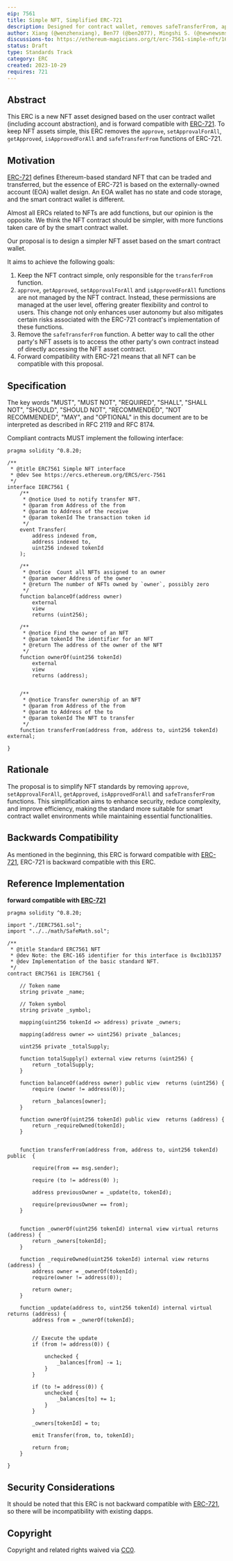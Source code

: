 ```yaml
---
eip: 7561
title: Simple NFT, Simplified ERC-721
description: Designed for contract wallet, removes safeTransferFrom, approve, setApprovalForAll, getApproved, isApprovedForAll functions from ERC-721
author: Xiang (@wenzhenxiang), Ben77 (@ben2077), Mingshi S. (@newnewsms)
discussions-to: https://ethereum-magicians.org/t/erc-7561-simple-nft/16695
status: Draft
type: Standards Track
category: ERC
created: 2023-10-29
requires: 721
---
```


## Abstract

This ERC is a new NFT asset designed based on the user contract wallet (including account abstraction), and is forward compatible with [ERC-721](./00721.md). To keep NFT assets simple, this ERC removes the `approve`, `setApprovalForAll`, `getApproved`, `isApprovedForAll` and `safeTransferFrom` functions of ERC-721.

## Motivation

[ERC-721](./00721.md) defines Ethereum-based standard NFT that can be traded and transferred, but the essence of ERC-721 is based on the externally-owned account (EOA) wallet design. An EOA wallet has no state and code storage, and the smart contract wallet is different.

Almost all ERCs related to NFTs are add functions, but our opinion is the opposite. We think the NFT contract should be simpler, with more functions taken care of by the smart contract wallet.

Our proposal is to design a simpler NFT asset based on the smart contract wallet.

It aims to achieve the following goals:

1. Keep the NFT contract simple, only responsible for the `transferFrom` function.
2. `approve`, `getApproved`, `setApprovalForAll` and `isApprovedForAll` functions are not managed by the NFT contract. Instead, these permissions are managed at the user level, offering greater flexibility and control to users. This change not only enhances user autonomy but also mitigates certain risks  associated with the ERC-721 contract's implementation of these functions. 
3. Remove the `safeTransferFrom` function. A better way to call the other party's NFT assets is to access the other party's own contract instead of directly accessing the NFT asset contract.
4. Forward compatibility with ERC-721 means that all NFT can be compatible with this proposal.

## Specification

The key words "MUST", "MUST NOT", "REQUIRED", "SHALL", "SHALL NOT", "SHOULD", "SHOULD NOT", "RECOMMENDED", "NOT RECOMMENDED", "MAY", and "OPTIONAL" in this document are to be interpreted as described in RFC 2119 and RFC 8174.

Compliant contracts MUST implement the following interface:

```solidity
pragma solidity ^0.8.20;

/**
 * @title ERC7561 Simple NFT interface 
 * @dev See https://ercs.ethereum.org/ERCS/erc-7561
 */
interface IERC7561 {
    /**
     * @notice Used to notify transfer NFT.
     * @param from Address of the from
     * @param to Address of the receive
     * @param tokenId The transaction token id 
     */
    event Transfer(
        address indexed from,
        address indexed to,
        uint256 indexed tokenId
    );

    /**
     * @notice  Count all NFTs assigned to an owner
     * @param owner Address of the owner
     * @return The number of NFTs owned by `owner`, possibly zero
     */
    function balanceOf(address owner) 
        external
        view
        returns (uint256);

    /**
     * @notice Find the owner of an NFT
     * @param tokenId The identifier for an NFT
     * @return The address of the owner of the NFT
     */
    function ownerOf(uint256 tokenId) 
        external  
        view
        returns (address);
	  

    /**
     * @notice Transfer ownership of an NFT
     * @param from Address of the from
     * @param to Address of the to
     * @param tokenId The NFT to transfer
     */
    function transferFrom(address from, address to, uint256 tokenId) external;

}
```

## Rationale

The proposal is to simplify NFT standards by removing `approve`, `setApprovalForAll`, `getApproved`, `isApprovedForAll` and `safeTransferFrom` functions. This simplification aims to enhance security, reduce complexity, and improve efficiency, making the standard more suitable for smart contract wallet environments while maintaining essential functionalities.


## Backwards Compatibility

As mentioned in the beginning, this ERC is forward compatible with [ERC-721](./00721.md), ERC-721 is backward compatible with this ERC.

## Reference Implementation

**forward compatible with [ERC-721](./00721.md)**

```solidity
pragma solidity ^0.8.20;

import "./IERC7561.sol";
import "../../math/SafeMath.sol";

/**
 * @title Standard ERC7561 NFT
 * @dev Note: the ERC-165 identifier for this interface is 0xc1b31357
 * @dev Implementation of the basic standard NFT.
 */
contract ERC7561 is IERC7561 {

    // Token name
    string private _name;

    // Token symbol
    string private _symbol;

    mapping(uint256 tokenId => address) private _owners;

    mapping(address owner => uint256) private _balances;

    uint256 private _totalSupply;

    function totalSupply() external view returns (uint256) {
        return _totalSupply;
    }

    function balanceOf(address owner) public view  returns (uint256) {
        require (owner != address(0));
        
        return _balances[owner];
    }

    function ownerOf(uint256 tokenId) public view  returns (address) {
        return _requireOwned(tokenId);
    }


    function transferFrom(address from, address to, uint256 tokenId) public  {

        require(from == msg.sender);

        require (to != address(0) );

        address previousOwner = _update(to, tokenId);

        require(previousOwner == from);
    }


    function _ownerOf(uint256 tokenId) internal view virtual returns (address) {
        return _owners[tokenId];
    }

    function _requireOwned(uint256 tokenId) internal view returns (address) {
        address owner = _ownerOf(tokenId);
        require(owner != address(0));
            
        return owner;
    }

    function _update(address to, uint256 tokenId) internal virtual returns (address) {
        address from = _ownerOf(tokenId);

        
        // Execute the update
        if (from != address(0)) {         

            unchecked {
                _balances[from] -= 1;
            }
        }

        if (to != address(0)) {
            unchecked {
                _balances[to] += 1;
            }
        }

        _owners[tokenId] = to;

        emit Transfer(from, to, tokenId);

        return from;
    }

}
```


## Security Considerations

It should be noted that this ERC is not backward compatible with [ERC-721](./00721.md), so there will be incompatibility with existing dapps.

## Copyright

Copyright and related rights waived via [CC0](/LICENSE.md).
